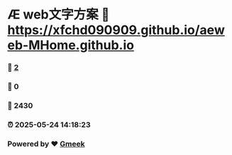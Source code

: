 # Æ web文字方案 :link: https://xfchd090909.github.io/aeweb-MHome.github.io 
### :page_facing_up: [2](https://xfchd090909.github.io/aeweb-MHome.github.io/tag.html) 
### :speech_balloon: 0 
### :hibiscus: 2430 
### :alarm_clock: 2025-05-24 14:18:23 
### Powered by :heart: [Gmeek](https://github.com/Meekdai/Gmeek)

